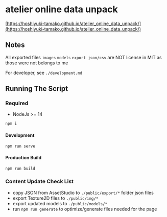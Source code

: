 # atelier online data unpack

[https://hoshiyuki-tamako.github.io/atelier_online_data_unpack/](https://hoshiyuki-tamako.github.io/atelier_online_data_unpack/)

## Notes

All exported files `images` `models` `export json/csv` are NOT license in MIT as those were not belongs to me

For developer, see `./development.md`

## Running The Script

### Required

- NodeJs >= 14

```bash
npm i
```

#### Development

```bash
npm run serve
```

#### Production Build

```bash
npm run build
```

### Content Update Check List

- copy JSON from AssetStudio to `./public/export/*` folder json files
- export Texture2D files to `./public/img/*`
- export updated models to `./public/models/*`
- run `npm run generate` to optimize/generate files needed for the page
